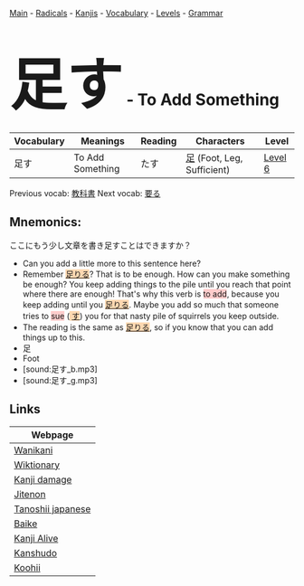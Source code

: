 <style> bigfont {font-size: 100px}</style>
[Main](../README.md) -
[Radicals](../radicals.md) -
[Kanjis](../kanjis.md) -
[Vocabulary](../vocabulary.md) -
[Levels](../levels.md) -
[Grammar](../grammar.md)
# <bigfont> 足す</bigfont> - To Add Something 

| Vocabulary | Meanings | Reading | Characters | Level |
| --- | --- | --- | --- | --- |
| 足す | To Add Something | たす |  [足](../kanjis/足.md) (Foot, Leg, Sufficient) | [Level 6](../levels/wk_level6.md) |

Previous vocab: [教科書](教科書.md) Next vocab: [要る](要る.md) 

## Mnemonics:
ここにもう少し文章を書き足すことはできますか？
* Can you add a little more to this sentence here?
* Remember <span style="background-color:#fed8b1"> [足りる](https://jisho.org/search/足りる)</span>? That is to be enough. How can you make something be enough? You keep adding things to the pile until you reach that point where there are enough! That's why this verb is <span style="background-color:#ffcccb"> to add</span>, because you keep adding until you <span style="background-color:#fed8b1"> [足りる](https://jisho.org/search/足りる)</span>. Maybe you add so much that someone tries to <span style="background-color:#ffcccb"> sue</span> (<span style="background-color:#fed8b1"> [す](https://jisho.org/search/す)</span>) you for that nasty pile of squirrels you keep outside.
* The reading is the same as <span style="background-color:#fed8b1"> [足りる](https://jisho.org/search/足りる)</span>, so if you know that you can add things up to this.
* 足
* Foot
* [sound:足す_b.mp3]
* [sound:足す_g.mp3]


## Links 

| Webpage |
| --- |
| [Wanikani          ](https://www.wanikani.com/kanji/足す) |
| [Wiktionary        ](https://en.wiktionary.org/wiki/足す) |
| [Kanji damage      ](http://www.kanjidamage.com/kanji/search?utf8=✓&q=足す) |
| [Jitenon           ](https://jitenon.com/kanji/足す) |
| [Tanoshii japanese ](https://www.tanoshiijapanese.com/dictionary/kanji.cfm?k=足す) |
| [Baike             ](https://baike.baidu.com/item/足す) |
| [Kanji Alive       ](https://app.kanjialive.com/足す) |
| [Kanshudo          ](https://www.kanshudo.com/searchmn?q=足す) |
| [Koohii            ](https://kanji.koohii.com/study/kanji/足す) |

